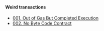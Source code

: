 #### Weird transactions

- [001. Out of Gas But Completed Execution](https://github.com/Great-Hill-Corporation/quickBlocks/blob/develop/docs/OSBEN/001.%20Out%20of%20Gas%20But%20Completed%20Execution.md)
- [002. No Byte Code Contract](https://github.com/Great-Hill-Corporation/quickBlocks/blob/develop/docs/OSBEN/002.%20No%20Byte%20Code%20Contract.md)
